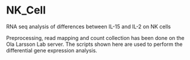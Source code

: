 # NK_Cell
RNA seq analysis of differences between IL-15 and IL-2 on NK cells

Preprocessing, read mapping and count collection has been done on the Ola Larsson Lab server. The scripts shown here are used to perform the differential gene expression analysis.
